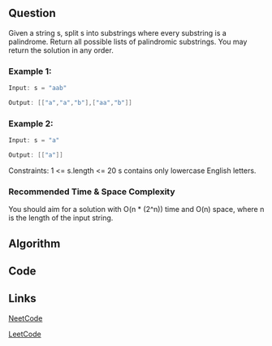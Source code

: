 ## Question
Given a string s, split s into substrings where every substring is a palindrome. Return all possible lists of palindromic substrings.
You may return the solution in any order.
### Example 1:


```java
Input: s = "aab"

Output: [["a","a","b"],["aa","b"]]

```
### Example 2:


```java
Input: s = "a"

Output: [["a"]]

```
Constraints:
1 <= s.length <= 20
s contains only lowercase English letters.


### Recommended Time & Space Complexity

You should aim for a solution with O(n * (2^n)) time and O(n) space, where n is the length of the input string.





## Algorithm

## Code

## Links

[NeetCode](https://neetcode.io/problems/palindrome-partitioning)

[LeetCode](https://leetcode.com/problems/palindrome-partitioning)
